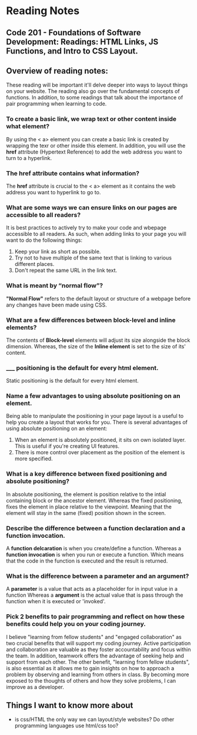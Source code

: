 # Reading Notes

## Code 201 - Foundations of Software Development: Readings: HTML Links, JS Functions, and Intro to CSS Layout.

## Overview of reading notes:

These reading will be important it'll delve deeper into ways to layout things on your website. The reading also go over the fundamental concepts of functions. In addition, to some readings that talk about the importance of pair programming when learning to code. 

### To create a basic link, we wrap text or other content inside what element?

By using the < a> element you can create a basic link is created by wrapping the texr or other inside this element. In addition, you will use the **href** attribute (Hypertext Reference) to add the web address you want to turn to a hyperlink. 

### The href attribute contains what information?

The **href** attribute is crucial to the < a> element as it contains the web address you want to hyperlink to go to.

### What are some ways we can ensure links on our pages are accessible to all readers?

It is best practices to actively try to make your code and wbepage accessible to all readers. As such, when adding links to your page you will want to do the following things:

1. Keep your link as short as possible.
2. Try not to have multiple of the same text that is linking to various different places.
3. Don't repeat the same URL in the link text.

### What is meant by “normal flow”?

**"Normal Flow"** refers to the default layout or structure of a webpage before any changes have been made using CSS. 

### What are a few differences between block-level and inline elements?

The contents of **Block-level** elements will adjust its size alongside the block dimension. Whereas, the size of the **Inline element** is set to the size of its' content.

### ___ positioning is the default for every html element.

Static positioning is the default for every html element.

### Name a few advantages to using absolute positioning on an element.

Being able to manipulate the positioning in your page layout is a useful to help you create a layout that works for you. There is several advantages of using absolute positioning on an element:

1. When an element is absolutely positioned, it sits on own isolated layer. This is useful if you're creating UI features.
2. There is more control over placement as the position of the element is more specified.


### What is a key difference between fixed positioning and absolute positioning?

In absolute positioning, the element is position relative to the intial containing block or the ancestor element. Whereas the fixed positioning, fixes the element in place relative to the viewpoint. Meaning that the element will stay in the same (fixed) position shown in the screen.

### Describe the difference between a function declaration and a function invocation.

A **function delcaration** is when you create/define a function. Whereas a **function invocation** is when you run or execute a function. Which means that the code in the function is executed and the result is returned.

### What is the difference between a parameter and an argument?

A **parameter** is a value that acts as a placeholder for in input value in a function Whereas a **argument** is the actual value that is pass through the function when it is executed or 'invoked'.

### Pick 2 benefits to pair programming and reflect on how these benefits could help you on your coding journey.

I believe "learning from fellow students" and "engaged collaboration" as two crucial benefits that will support my coding journey. Active participation and collaboration are valuable as they foster accountability and focus within the team. In addition, teamwork offers the advantage of seeking help and support from each other. The other benefit, "learning from fellow students", is also essential as it allows me to gain insights on how to approach a problem by observing and learning from others in class. By becoming more exposed to the thoughts of others and how they solve problems, I can improve as a developer. 

## Things I want to know more about

* is css/HTML the only way we can layout/style websites? Do other programming languages use html/css too?